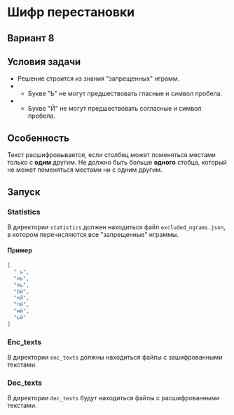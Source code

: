 # Шифр перестановки

## Вариант 8

## Условия задачи

- Решение строится из знания "запрещенных" нграмм.
- - Букве "Ь" не могут предшествовать гласные и символ пробела.
- - Букве "Й" не могут предшествовать согласные и символ пробела.

## Особенность

Текст расшифровывается, если столбец может поменяться местами только с **одим** другим. Не должно быть больше **одного** стобца, который не может поменяться местами ни с одним другим.

## Запуск

### Statistics

В директории `statistics` должен находиться файл `excluded_ngrams.json`,
в котором перечисляются все "запрещенные" нграммы.

#### Пример

```json
[
  " ь",
  "иь",
  "яь",
  "бй",
  "кй",
  "лй",
  "мй",
  "ьй"
]
```

### Enc_texts

В директории `enc_texts` должны находиться файлы с зашифрованными текстами.

### Dec_texts

В директории `dec_texts` будут находиться файлы с расшифрованными текстами.
